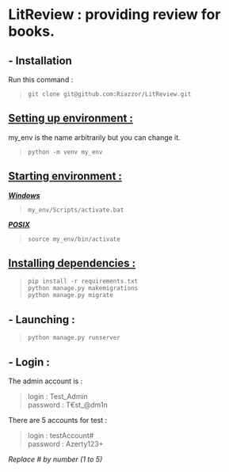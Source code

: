 # LitReview : providing review for books.  

## - Installation

Run this command :  
> `git clone git@github.com:Riazzor/LitReview.git`

## <ins>Setting up environment :</ins>

my_env is the name arbitrarily but you can change it.  
> `python -m venv my_env`

## <ins>Starting environment :</ins>

<ins>***Windows***</ins>

> `my_env/Scripts/activate.bat`

<ins>***POSIX***</ins>

> `source my_env/bin/activate`

## <ins>Installing dependencies :</ins>

> `pip install -r requirements.txt`  
> `python manage.py makemigrations`  
> `python manage.py migrate`  


## - Launching :

> `python manage.py runserver`

## - Login :

The admin account is :
> login : Test_Admin  
> password : T€st_@dm1n  

There are 5 accounts for test :
> login : testAccount#  
> password : Azerty123+  

*Replace # by number (1 to 5)*
